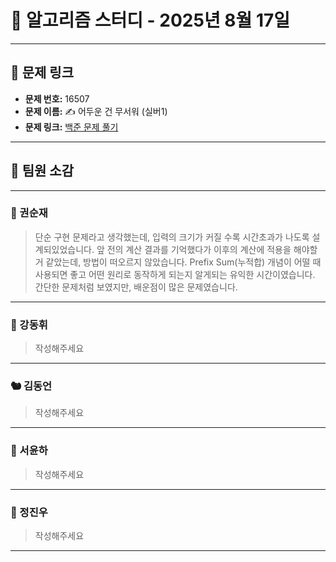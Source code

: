 # 📘 알고리즘 스터디 - 2025년 8월 17일

---

## 🔗 문제 링크

- **문제 번호:** 16507
- **문제 이름:** ✍️ 어두운 건 무서워 (실버1)
- **문제 링크:** [백준 문제 풀기](https://www.acmicpc.net/problem/16507)

---

## 💬 팀원 소감

---

### 🐥 권순재

> 단순 구현 문제라고 생각했는데, 입력의 크기가 커질 수록 시간초과가 나도록 설계되있었습니다. 앞 전의 계산 결과를 기억했다가 이후의 계산에 적용을 해야할거 같았는데, 방법이 떠오르지 않았습니다.
> Prefix Sum(누적합) 개념이 어떨 때 사용되면 좋고 어떤 원리로 동작하게 되는지 알게되는 유익한 시간이였습니다. 간단한 문제처럼 보였지만, 배운점이 많은 문제였습니다.

---

### 🐰 강동휘

> 작성해주세요

---

### 🐿️ 김동언

> 작성해주세요

---

### 🦊 서윤하

> 작성해주세요

---

### 🐳 정진우

> 작성해주세요

---
